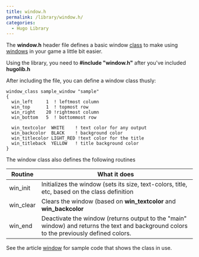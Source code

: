 ```yaml
---
title: window.h
permalink: /library/window.h/
categories: 
  - Hugo Library
---
```


The **window.h** header file defines a basic window
[class](/basics/object_classes/) to make using
[windows](/input-output/window/) in your game a little bit easier.

Using the library, you need to **\#include "window.h"** after you've
included **hugolib.h**

After including the file, you can define a window class thusly:

    window_class sample_window "sample"
    {
      win_left     1  ! leftmost column
      win_top      1  ! topmost row
      win_right    20 !rightmost column
      win_bottom   5  ! bottommost row

      win_textcolor  WHITE    ! text color for any output
      win_backcolor  BLACK    ! background color
      win_titlecolor LIGHT_RED !text color for the title
      win_titleback  YELLOW   ! title background color
    }

The window class also defines the following routines

| Routine    | What it does         |
|------------|----------------------|
| win_init  | Initializes the window (sets its size, text-colors, title, etc, based on the class definition |
| win_clear | Clears the window (based on **win_textcolor** and **win_backcolor** |
| win_end   | Deactivate the window (returns output to the "main" window) and returns the text and background colors to the previously defined colors. |

See the article [window](/input-output/window/) for sample code that shows the class in use.
